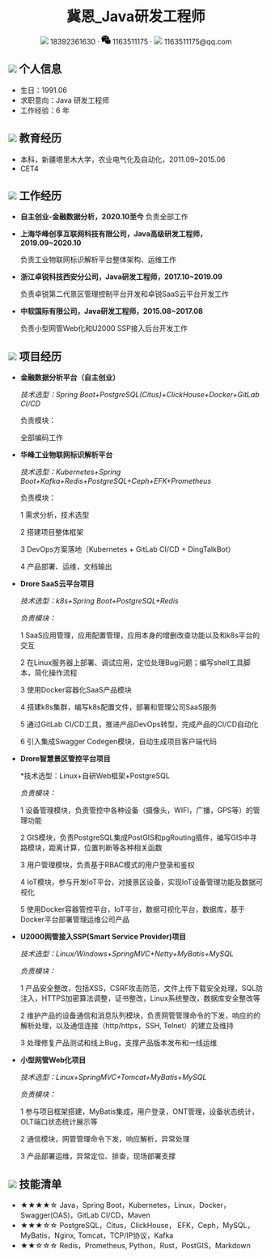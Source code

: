  <center>
     <h1>冀恩_Java研发工程师</h1>
     <div>
         <span>
             <img src="assets/phone-solid.svg" width="18px">
             18392361630
         </span>
         ·
         <span>
             <img src="assets/wechat.svg" width="18px">
             1163511175
         </span>
         ·
         <span>
             <img src="assets/envelope-solid.svg" width="18px">
             1163511175@qq.com
         </span>
     </div>
 </center>





 ## <img src="assets/info-circle-solid.svg" width="30px"> 个人信息 

 - 生日：1991.06
 - 求职意向：Java 研发工程师
 - 工作经验：6 年

## <img src="assets/graduation-cap-solid.svg" width="30px"> 教育经历

- 本科，新疆塔里木大学，农业电气化及自动化，2011.09~2015.06
- CET4

## <img src="assets/briefcase-solid.svg" width="30px"> 工作经历

- **自主创业-金融数据分析，2020.10至今**
   负责全部工作

- **上海华峰创享互联网科技有限公司，Java高级研发工程师， 2019.09~2020.10**

   负责工业物联网标识解析平台整体架构、运维工作
   
- **浙江卓锐科技西安分公司，Java研发工程师，2017.10~2019.09**

   负责卓锐第二代景区管理控制平台开发和卓锐SaaS云平台开发工作
   
- **中软国际有限公司，Java研发工程师，2015.08~2017.08**

   负责小型网管Web化和U2000 SSP接入后台开发工作

## <img src="assets/project-diagram-solid.svg" width="30px"> 项目经历
- **金融数据分析平台（自主创业）**
  
  *技术选型：Spring Boot+PostgreSQL(Citus)+ClickHouse+Docker+GitLab CI/CD*
  
  负责模块：
  
  全部编码工作
  
- **华峰工业物联网标识解析平台**

  *技术选型：Kubernetes+Spring Boot+Kafka+Redis+PostgreSQL+Ceph+EFK+Prometheus*

  负责模块：

  1 需求分析，技术选型

  2 搭建项目整体框架

  3 DevOps方案落地（Kubernetes + GitLab CI/CD + DingTalkBot）

  4 产品部署、运维，文档输出

- **Drore SaaS云平台项目**

  *技术选型：k8s+Spring Boot+PostgreSQL+Redis*

  *负责模块：*
  
  1 SaaS应用管理，应用配置管理，应用本身的增删改查功能以及和k8s平台的交互
  
  2 在Linux服务器上部署、调试应用，定位处理Bug问题；编写shell工具脚本，简化操作流程
  
  3 使用Docker容器化SaaS产品模块
  
  4 搭建k8s集群，编写k8s配置文件，部署和管理公司SaaS服务
  
  5 通过GitLab CI/CD工具，推进产品DevOps转型，完成产品的CI/CD自动化
  
  6 引入集成Swagger Codegen模块，自动生成项目客户端代码

- **Drore智慧景区管控平台项目**

  *技术选型：Linux+自研Web框架+PostgreSQL

  *负责模块：*
  
  1 设备管理模块，负责管控中各种设备（摄像头，WIFI，广播，GPS等）的管理功能
  
  2 GIS模块，负责PostgreSQL集成PostGIS和pgRouting插件，编写GIS中寻路模块，距离计算，位置判断等各种相关函数
  
  3 用户管理模块，负责基于RBAC模式的用户登录和鉴权
  
  4 IoT模块，参与开发IoT平台，对接景区设备，实现IoT设备管理功能及数据可视化
  
  5 使用Docker容器管控平台，IoT平台，数据可视化平台，数据库，基于Docker平台部署管理运维公司产品
  
- **U2000网管接入SSP(Smart Service Provider)项目**

  *技术选型：Linux/Windows+SpringMVC+Netty+MyBatis+MySQL*

  *负责模块：*
  
  1 产品安全整改，包括XSS，CSRF攻击防范，文件上传下载安全处理，SQL防注入，HTTPS加密算法调整，证书整改，Linux系统整改，数据库安全整改等
  
  2 维护产品的设备通信和消息队列模块，负责网管管理命令的下发，响应的的解析处理，以及通信连接（http/https，SSH, Telnet）的建立及维持
  
  3 处理修复产品测试和线上Bug，支撑产品版本发布和一线运维
  
- **小型网管Web化项目**

  *技术选型：Linux+SpringMVC+Tomcat+MyBatis+MySQL*

  *负责模块：*

  1 参与项目框架搭建，MyBatis集成，用户登录，ONT管理，设备状态统计，OLT端口状态统计展示等

  2 通信模块，网管管理命令下发，响应解析，异常处理

  3 产品部署运维，异常定位、排查，现场部署支撑

## <img src="assets/tools-solid.svg" width="30px"> 技能清单

- ★★★★☆ Java，Spring Boot，Kubernetes，Linux，Docker，Swagger(OAS)，GitLab CI/CD，Maven
- ★★★☆☆ PostgreSQL，Citus，ClickHouse， EFK，Ceph，MySQL，MyBatis，Nginx, Tomcat，TCP/IP协议，Kafka
- ★★☆☆☆ Redis，Prometheus, Python，Rust，PostGIS，Markdown
